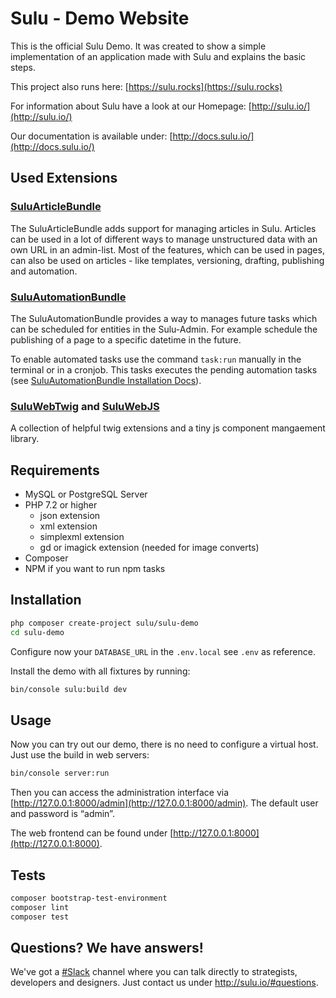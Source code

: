 # Sulu - Demo Website

This is the official Sulu Demo. It was created to show a simple implementation of an application made 
with Sulu and explains the basic steps.

This project also runs here: [https://sulu.rocks](https://sulu.rocks)

For information about Sulu have a look at our Homepage:
[http://sulu.io/](http://sulu.io/)

Our documentation is available under:
[http://docs.sulu.io/](http://docs.sulu.io/)

## Used Extensions

### [SuluArticleBundle](https://github.com/sulu/SuluArticleBundle)

The SuluArticleBundle adds support for managing articles in Sulu. Articles can be used in a lot of different ways to manage unstructured data with an own URL in an admin-list.
Most of the features, which can be used in pages, can also be used on articles - like templates, versioning, drafting, publishing and automation.

### [SuluAutomationBundle](https://github.com/sulu/SuluAutomationBundle)

The SuluAutomationBundle provides a way to manages future tasks which can be scheduled for entities in the Sulu-Admin. For example schedule the publishing of a page to a specific datetime in the future.

To enable automated tasks use the command ``task:run`` manually in the terminal or in a cronjob. This tasks executes the
pending automation tasks (see [SuluAutomationBundle Installation Docs](https://github.com/sulu/SuluAutomationBundle/blob/master/Resources/doc/installation.md)).

### [SuluWebTwig](https://github.com/sulu/web-twig) and [SuluWebJS](https://github.com/sulu/web-js)

A collection of helpful twig extensions and a tiny js component mangaement library.

## Requirements

* MySQL or PostgreSQL Server
* PHP 7.2 or higher
    - json extension
    - xml extension
    - simplexml extension
    - gd or imagick extension (needed for image converts)
* Composer
* NPM if you want to run npm tasks

## Installation

```bash
php composer create-project sulu/sulu-demo
cd sulu-demo
```

Configure now your `DATABASE_URL` in the `.env.local` see `.env` as reference.

Install the demo with all fixtures by running:

```bash
bin/console sulu:build dev
```

## Usage

Now you can try out our demo, there is no need to configure a virtual host. Just use the build in web servers:

```bash
bin/console server:run
```

Then you can access the administration interface via [http://127.0.0.1:8000/admin](http://127.0.0.1:8000/admin). The default user and password is “admin”.

The web frontend can be found under [http://127.0.0.1:8000](http://127.0.0.1:8000).

## Tests

```bash
composer bootstrap-test-environment
composer lint
composer test
```

## Questions? We have answers!

We've got a [#Slack](https://sulu.io/community#chat) channel where you can talk directly to strategists, developers and designers. Just contact us under http://sulu.io/#questions.
